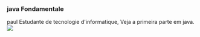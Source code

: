 ###  java Fondamentale
 paul
Estudante de tecnologie d'informatique, 
Veja a primeira parte em java.
![](javafondamental/)

